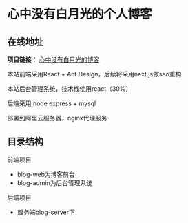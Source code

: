 # 心中没有白月光的个人博客

## 在线地址

**项目链接：** [心中没有白月光的博客](https://www.xzmybyg.cn/)

本站前端采用React + Ant Design，后续将采用next.js做seo重构

本站后台管理系统，技术栈使用react（30%）

后端采用 node express + mysql

部署到阿里云服务器，nginx代理服务

## 目录结构

前端项目
- blog-web为博客前台
- blog-admin为后台管理系统

后端项目
- 服务端blog-server下